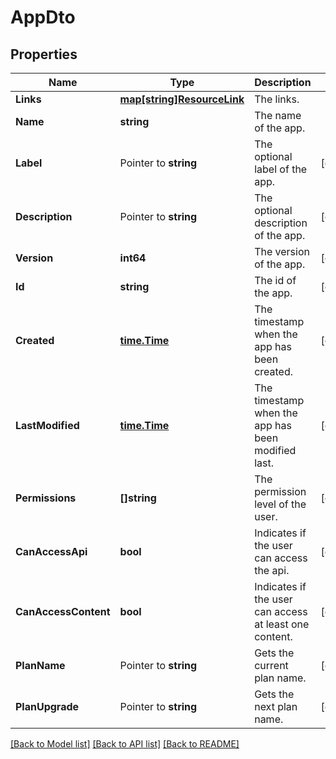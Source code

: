 # AppDto

## Properties

Name | Type | Description | Notes
------------ | ------------- | ------------- | -------------
**Links** | [**map[string]ResourceLink**](ResourceLink.md) | The links. | 
**Name** | **string** | The name of the app. | 
**Label** | Pointer to **string** | The optional label of the app. | [optional] 
**Description** | Pointer to **string** | The optional description of the app. | [optional] 
**Version** | **int64** | The version of the app. | [optional] 
**Id** | **string** | The id of the app. | [optional] 
**Created** | [**time.Time**](time.Time.md) | The timestamp when the app has been created. | [optional] 
**LastModified** | [**time.Time**](time.Time.md) | The timestamp when the app has been modified last. | [optional] 
**Permissions** | **[]string** | The permission level of the user. | [optional] 
**CanAccessApi** | **bool** | Indicates if the user can access the api. | [optional] 
**CanAccessContent** | **bool** | Indicates if the user can access at least one content. | [optional] 
**PlanName** | Pointer to **string** | Gets the current plan name. | [optional] 
**PlanUpgrade** | Pointer to **string** | Gets the next plan name. | [optional] 

[[Back to Model list]](../README.md#documentation-for-models) [[Back to API list]](../README.md#documentation-for-api-endpoints) [[Back to README]](../README.md)



